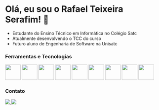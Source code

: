 # Olá, eu sou o Rafael Teixeira Serafim! 👋

- Estudante do Ensino Técnico em Informática no Colégio Satc
- Atualmente desenvolvendo o TCC do curso
- Futuro aluno de Engenharia de Software na Unisatc

### Ferramentas e Tecnologias
<div>
  <img src="https://cdn.jsdelivr.net/gh/devicons/devicon/icons/html5/html5-original.svg" height="50" width="50"/>
  <img src="https://cdn.jsdelivr.net/gh/devicons/devicon/icons/css3/css3-original.svg" height="50" width="50"/>
  <img src="https://cdn.jsdelivr.net/gh/devicons/devicon/icons/javascript/javascript-original.svg" height="50" width="50"/>
  <img src="https://cdn.jsdelivr.net/gh/devicons/devicon@latest/icons/typescript/typescript-original.svg" height="50" width="50"/>
  <img src="https://cdn.jsdelivr.net/gh/devicons/devicon@latest/icons/react/react-original.svg" height="50" width="50"/>
  <img src="https://cdn.jsdelivr.net/gh/devicons/devicon/icons/python/python-original.svg" height="50" width="50"/>
  <img src="https://cdn.jsdelivr.net/gh/devicons/devicon@latest/icons/flask/flask-original.svg" height="50" width="50"/>
  <img src="https://cdn.jsdelivr.net/gh/devicons/devicon/icons/java/java-original.svg" height="50" width="50"/>
  <img src="https://cdn.jsdelivr.net/gh/devicons/devicon@latest/icons/spring/spring-original.svg" height="50" width="50"/>
</div>

### Contato
<div>
  <a href="mailto:rafael.teixeiraserafim@gmail.com" target="_blank">
    <img src="https://img.shields.io/badge/email-000?style=for-the-badge&logo=gmail&logoColor=white" />
  </a>
  <a href="https://www.linkedin.com/in/rafael-teixeira-serafim" target="_blank">
    <img src="https://img.shields.io/badge/LinkedIn-0077B5?style=for-the-badge&logo=linkedin&logoColor=white"/>
  </a>
</div>

